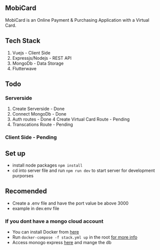 ## MobiCard

MobiCard is an Online Payment & Purchasing Application with a Virtual Card.

## Tech Stack
1. Vuejs - Client Side
2. Expressjs/Nodejs - REST API
3. MongoDb - Data Storage
4. Flutterwave

## Todo
### Serverside
1. Create Serverside - Done
2. Connect MongoDb - Done
3. Auth routes - Done
4 Create Virtual Card Route - Pending
5. Transcations Route - Pending
### Client Side - Pending


## Set up
- install node packages `npm install`
- cd into server file and run `npm run dev` to start server for development purporses

## Recomended
- Create a .env file and have the port value be above 3000
- example in dev.env file

### If you dont have a mongo cloud account
- You can install Docker from [here](https://docs.docker.com/docker-for-windows/install/)
- Run `docker-compose -f stack.yml up` in the root [for more info](https://hub.docker.com/_/mongo)
- Access monogo express [here](http://localhost:8081/) and mange the db
